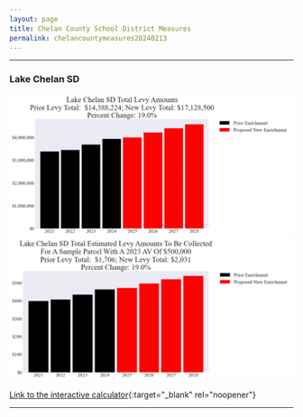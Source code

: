 ```yaml
---
layout: page
title: Chelan County School District Measures
permalink: chelancountymeasures20240213
---
```


___

### Lake Chelan SD

![Lake Chelan SD enrichment levy totals chart](pagesManual/LeviesReport/20240213/LakeChelanEnrichment.png "Lake Chelan SD enrichment levy totals chart")
![Lake Chelan SD enrichment levy example parcel chart](pagesManual/LeviesReport/20240213/LakeChelanEnrichmentParcel.png "Lake Chelan SD enrichment  example parcel chart")

[Link to the interactive calculator](calculator_lake_chelan_enrichment_20240213_enhanced){:target="_blank" rel="noopener"}

___

